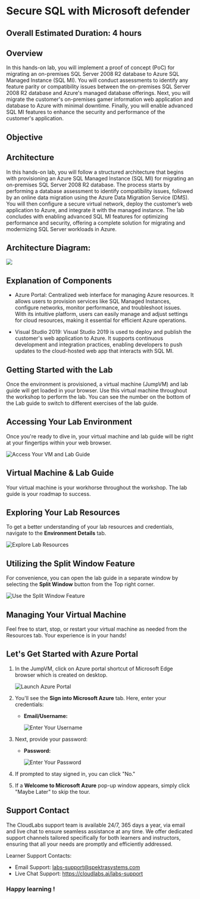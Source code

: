# Secure SQL with Microsoft defender

## Overall Estimated Duration: 4 hours

## Overview

In this hands-on lab, you will implement a proof of concept (PoC) for migrating an on-premises SQL Server 2008 R2 database to Azure SQL Managed Instance (SQL MI). You will conduct assessments to identify any feature parity or compatibility issues between the on-premises SQL Server 2008 R2 database and Azure's managed database offerings. Next, you will migrate the customer's on-premises gamer information web application and database to Azure with minimal downtime. Finally, you will enable advanced SQL MI features to enhance the security and performance of the customer's application.

## Objective

## Architecture

In this hands-on lab, you will follow a structured architecture that begins with provisioning an Azure SQL Managed Instance (SQL MI) for migrating an on-premises SQL Server 2008 R2 database. The process starts by performing a database assessment to identify compatibility issues, followed by an online data migration using the Azure Data Migration Service (DMS). You will then configure a secure virtual network, deploy the customer’s web application to Azure, and integrate it with the managed instance. The lab concludes with enabling advanced SQL MI features for optimizing performance and security, offering a complete solution for migrating and modernizing SQL Server workloads in Azure.

## Architecture Diagram:

![](./media/preferred-solution-architecture1.png)

## Explanation of Components

- Azure Portal:  Centralized web interface for managing Azure resources. It allows users to provision services like SQL Managed Instances, configure networks, monitor performance, and troubleshoot issues. With its intuitive platform, users can easily manage and adjust settings for cloud resources, making it essential for efficient Azure operations.

- Visual Studio 2019: Visual Studio 2019 is used to deploy and publish the customer's web application to Azure. It supports continuous development and integration practices, enabling developers to push updates to the cloud-hosted web app that interacts with SQL MI.

## Getting Started with the Lab
Once the environment is provisioned, a virtual machine (JumpVM) and lab guide will get loaded in your browser. Use this virtual machine throughout the workshop to perform the lab. You can see the number on the bottom of the Lab guide to switch to different exercises of the lab guide.

## Accessing Your Lab Environment
Once you're ready to dive in, your virtual machine and lab guide will be right at your fingertips within your web browser.

 ![Access Your VM and Lab Guide](./media/labguide-1.png)

## Virtual Machine & Lab Guide
Your virtual machine is your workhorse throughout the workshop. The lab guide is your roadmap to success.

## Exploring Your Lab Resources
To get a better understanding of your lab resources and credentials, navigate to the **Environment Details** tab.

 ![Explore Lab Resources](./media/env-1.png)

## Utilizing the Split Window Feature
For convenience, you can open the lab guide in a separate window by selecting the **Split Window** button from the Top right corner.

 ![Use the Split Window Feature](./media/spl.png)
 
## Managing Your Virtual Machine
Feel free to start, stop, or restart your virtual machine as needed from the Resources tab. Your experience is in your hands!

## Let's Get Started with Azure Portal
 
1.  In the JumpVM, click on Azure portal shortcut of Microsoft Edge browser which is created on desktop.
 
     ![Launch Azure Portal](./media/sc900-image(1).png)
 
2. You'll see the **Sign into Microsoft Azure** tab. Here, enter your credentials:
 
   - **Email/Username:** <inject key="AzureAdUserEmail"></inject>
 
       ![Enter Your Username](./media/sc900-image-1.png)
 
3. Next, provide your password:
 
   - **Password:** <inject key="AzureAdUserPassword"></inject>
 
       ![Enter Your Password](./media/sc900-image-2.png)
 
4. If prompted to stay signed in, you can click "No."
 
5. If a **Welcome to Microsoft Azure** pop-up window appears, simply click "Maybe Later" to skip the tour.
 
## Support Contact
 
The CloudLabs support team is available 24/7, 365 days a year, via email and live chat to ensure seamless assistance at any time. We offer dedicated support channels tailored specifically for both learners and instructors, ensuring that all your needs are promptly and efficiently addressed.

Learner Support Contacts:

- Email Support: labs-support@spektrasystems.com
- Live Chat Support: https://cloudlabs.ai/labs-support

### Happy learning !
